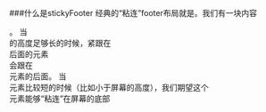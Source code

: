###什么是stickyFooter
	经典的“粘连”footer布局就是。我们有一块内容<main>。
	当<main>的高度足够长的时候，紧跟在<main>后面的元素<footer>会跟在<main>元素的后面。
	当<main>元素比较短的时候（比如小于屏幕的高度），我们期望这个<footer>元素能够“粘连”在屏幕的底部
